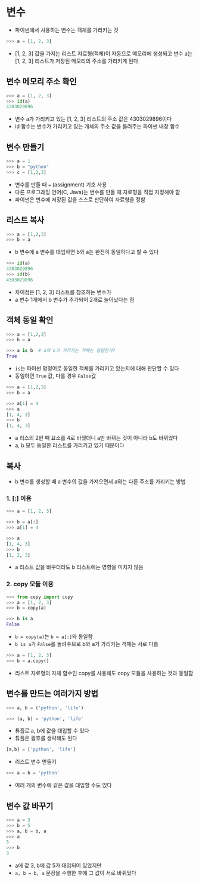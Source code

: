 # 변수
- 파이썬에서 사용하는 변수는 객체를 가리키는 것
```python
>>> a = [1, 2, 3]
```
- [1, 2, 3] 값을 가지는 리스트 자료형(객체)이 자동으로 메모리에 생성되고 변수 a는 [1, 2, 3] 리스트가 저장된 메모리의 주소를 가리키게 된다

## 변수 메모리 주소 확인
```python
>>> a = [1, 2, 3]
>>> id(a)
4303029896
```
- 변수 a가 가리키고 있는 [1, 2, 3] 리스트의 주소 값은 4303029896이다
- id 함수는 변수가 가리키고 있는 개체의 주소 값을 돌려주는 파이썬 내장 함수

## 변수 만들기
```python
>>> a = 1
>>> b = "python"
>>> c = [1,2,3]
```
- 변수를 만들 때 `=` (assignment) 기호 사용
- 다른 프로그래밍 언어(C, Java)는 변수를 만들 때 자료형을 직접 지정해야 함
- 파이썬은 변수에 저장된 값을 스스로 판단하여 자료형을 정함

## 리스트 복사
```python
>>> a = [1,2,3]
>>> b = a
```
- b 변수에 a 변수를 대입하면 b와 a는 완전히 동일하다고 할 수 있다
```python
>>> id(a)
4303029896
>>> id(b)
4303029896
```
- 차이점은 [1, 2, 3] 리스트를 참조하는 변수가
- a 변수 1개에서 b 변수가 추가되어 2개로 늘어났다는 점

## 객체 동일 확인
```python
>>> a = [1,2,3]
>>> b = a

>>> a is b  # a와 b가 가리키는 객체는 동일한가?
True
```
- `is`는 파이썬 명령어로 동일한 객체를 가리키고 있는지에 대해 판단할 수 있다
- 동일하면 `True` 값, 다를 경우 `False`값

```python
>>> a = [1,2,3]
>>> b = a

>>> a[1] = 4
>>> a
[1, 4, 3]
>>> b
[1, 4, 3]
```
- a 리스의 2번 째 요소를 4로 바꿨더니 a만 바뀌는 것이 아니라 b도 바뀌었다
- a, b 모두 동일한 리스트를 가리키고 있기 때문이다

## 복사
- b 변수를 생성할 때 a 변수의 값을 가져오면서 a와는 다른 주소를 가리키는 방법
### 1. [:] 이용
```python
>>> a = [1, 2, 3]

>>> b = a[:]
>>> a[1] = 4

>>> a
[1, 4, 3]
>>> b
[1, 2, 3]
```
- a 리스트 값을 바꾸더라도 b 리스트에는 영향을 미치지 않음
### 2. copy 모듈 이용
```python
>>> from copy import copy
>>> a = [1, 2, 3]
>>> b = copy(a)

>>> b is a
False
```
- `b = copy(a)`는 `b = a[:]`와 동일함
- `b is a`가 `False`를 돌려주므로 b와 a가 가리키는 객체는 서로 다름
```python
>>> a = [1, 2, 3]
>>> b = a.copy()
```
- 리스트 자료형의 자체 함수인 copy를 사용해도 copy 모듈을 사용하는 것과 동일함

## 변수를 만드는 여러가지 방법
```python
>>> a, b = ('python', 'life')

>>> (a, b) = 'python', 'life'
```
- 튜플로 a, b에 값을 대입할 수 있다
- 튜플은 괄호를 생략해도 된다

```python
[a,b] = ['python', 'life']
```
- 리스트 변수 만들기

```python
>>> a = b = 'python'
```
- 여러 개의 변수에 같은 값을 대입할 수도 있다

## 변수 값 바꾸기
```python
>>> a = 3
>>> b = 5
>>> a, b = b, a
>>> a
5
>>> b
3
```
- a에 값 3, b에 값 5가 대입되어 있었지만
- `a, b = b, a` 문장을 수행한 후에 그 값이 서로 바뀌었다
